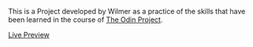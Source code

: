 This is a Project developed by Wilmer as a practice of the skills that have been learned in the course of [The Odin Project](https://www.theodinproject.com/).

[Live Preview](https://wilroj.github.io/)
